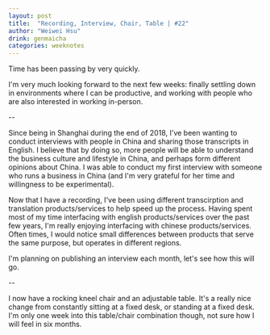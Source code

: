 ```yaml
---
layout: post
title:  "Recording, Interview, Chair, Table | #22"
author: "Weiwei Hsu"
drink: genmaicha
categories: weeknotes
---
```


Time has been passing by very quickly.

I'm very much looking forward to the next few weeks: finally settling down in environments where I can be productive, and working with people who are also interested in working in-person.

--

Since being in Shanghai during the end of 2018, I've been wanting to conduct interviews with people in China and sharing those transcripts in English. I believe that by doing so, more people will be able to understand the business culture and lifestyle in China, and perhaps form different opinions about China. I was able to conduct my first interview with someone who runs a business in China (and I'm very grateful for her time and willingness to be experimental).

Now that I have a recording, I've been using different transcirption and translation products/services to help speed up the process. Having spent most of my time interfacing with english products/services over the past few years, I'm really enjoying interfacing with chinese products/services. Often times, I would notice small differences between products that serve the same purpose, but operates in different regions.

I'm planning on publishing an interview each month, let's see how this will go.

--

I now have a rocking kneel chair and an adjustable table. It's a really nice change from constantly sitting at a fixed desk, or standing at a fixed desk. I'm only one week into this table/chair combination though, not sure how I will feel in six months.
